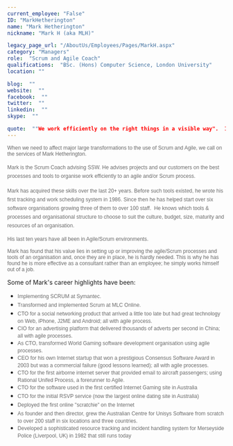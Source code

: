 ```yaml
---
current_employee: "False"
ID: "MarkHetherington"
name: "Mark Hetherington"
nickname: "Mark H (aka MLH)"

legacy_page_url: "/AboutUs/Employees/Pages/MarkH.aspx"
category: "Managers"
role:  "Scrum and Agile Coach"
qualifications:  "BSc. (Hons) Computer Science, London University"
location: ""

blog:  ""
website:  ""
facebook:  ""
twitter:  ""
linkedin:  ""
skype:  ""

quote:  ""We work efficiently on the right things in a visible way".  If you really do this properly, your customers, whether internal or external, will have no reason to ever complain."
---
```


<span style="font-size:9pt;font-family:verdana, sans-serif;color:#676767;">When we need to affect major large transformations to the use of Scrum and Agile, we call on the services of Mark Hetherington.</span>

<span style="color:#676767;font-family:verdana, sans-serif;font-size:9pt;line-height:15pt;background-color:white;">Mark is the Scrum Coach advising SSW. He advises projects and our customers on the best processes and tools to organise work efficiently to an agile and/or Scrum process.  </span>

<span style="color:#676767;font-family:verdana, sans-serif;font-size:9pt;line-height:15pt;background-color:white;">Mark has acquired these skills over the last 20+ years. Before such tools existed, he wrote his first tracking and work scheduling system in 1986. Since then he has helped start over six software organisations growing three of them to over 100 staff.  He knows which tools & processes and organisational structure to choose to suit the culture, budget, size, maturity and resources of an organisation.</span>

<span style="font-size:9pt;font-family:verdana, sans-serif;color:#676767;">His last ten years have all been in Agile/Scrum environments.</span>

<span style="font-size:9pt;font-family:verdana, sans-serif;color:#676767;">Mark has found that his value lies in setting up or improving the agile/Scrum processes and tools of an organisation and, once they are in place, he is hardly needed. This is why he has found he is more effective as a consultant rather than an employee; he simply works himself out of a job.  

 Some of Mark's career highlights have been:</span>

*   <span style="color:#676767;font-family:verdana, sans-serif;font-size:9pt;line-height:15pt;background-color:white;">Implementing
    SCRUM at Symantec. </span>
*   <span style="color:#676767;font-family:verdana, sans-serif;font-size:9pt;line-height:15pt;background-color:white;">Transformed
    and implemented Scrum at MLC Online.</span>
*   <span style="color:#676767;font-family:verdana, sans-serif;font-size:9pt;line-height:15pt;text-indent:-18pt;background-color:white;">CTO for a social networking product that arrived a little too
    late but had great technology on Web, iPhone, J2ME and Android; all with agile
    process.</span>
*   <span style="color:#676767;font-family:verdana, sans-serif;font-size:9pt;line-height:15pt;text-indent:-18pt;background-color:white;">CIO for an advertising platform that delivered thousands of
    adverts per second in China; all with agile processes. </span>
*   <span style="color:#676767;font-family:verdana, sans-serif;font-size:9pt;line-height:15pt;background-color:white;">As CTO, transformed World Gaming software
    development organisation using agile processes. </span>
*   <span style="color:#676767;font-family:verdana, sans-serif;font-size:9pt;line-height:15pt;background-color:white;">CEO for his own Internet startup that won
    a prestigious Consensus Software Award in 2003 but was a commercial failure
    (good lessons learned); all with agile processes. </span>
*   <span style="color:#676767;font-family:verdana, sans-serif;font-size:9pt;line-height:15pt;text-indent:-18pt;background-color:white;">CTO for the first airborne internet server that provided email
    to aircraft passengers; using Rational Unifed Process, a forerunner to Agile. </span>
*   <span style="color:#676767;font-family:verdana, sans-serif;font-size:9pt;line-height:15pt;background-color:white;">CTO for the software used in the first
    certified Internet Gaming site in Australia </span>
*   <span style="color:#676767;font-family:verdana, sans-serif;font-size:9pt;line-height:15pt;text-indent:-18pt;background-color:white;">CTO for the initial RSVP service (now the largest online dating
    site in Australia)</span>
*   <span style="color:#676767;font-family:verdana, sans-serif;font-size:9pt;line-height:15pt;text-indent:-18pt;background-color:white;">Deployed the first online "scratchie" on the Internet </span>
*   <span style="color:#676767;font-family:verdana, sans-serif;font-size:9pt;line-height:15pt;background-color:white;">As founder and then director, grew the
    Australian Centre for Unisys Software from scratch to over 200 staff in six
    locations and three countries. </span>
*   <span style="color:#676767;font-family:verdana, sans-serif;font-size:9pt;line-height:15pt;text-indent:-18pt;background-color:white;">Developed a sophisticated resource tracking and incident
    handling system for Merseyside Police (Liverpool, UK) in 1982 that still runs
    today </span>